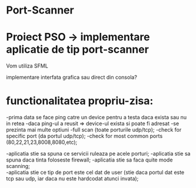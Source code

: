 # Port-Scanner
# Proiect PSO -> implementare aplicatie de tip port-scanner 

Vom utiliza SFML

implementare interfata grafica sau direct din consola? 

# functionalitatea propriu-zisa:
-prima data se face ping catre un device pentru a testa daca exista sau nu in retea
-daca ping-ul a reusit => device-ul exista si poate fi adresat
-se prezinta mai multe optiuni
	-full scan (toate porturile udp/tcp);
	-check for specific port (da portul udp/tcp);
	-check for most common ports (80,22,21,23,8008,8080,etc);

-aplicatia stie sa spuna ce servicii ruleaza pe acele porturi;
-aplicatia stie sa spuna daca tinta foloseste firewall;
-aplicatia stie sa faca quite mode scanning;	
-aplicatia stie ce tip de port este cel dat de user (stie daca portul dat este tcp sau udp, iar daca nu este hardcodat atunci invata);
